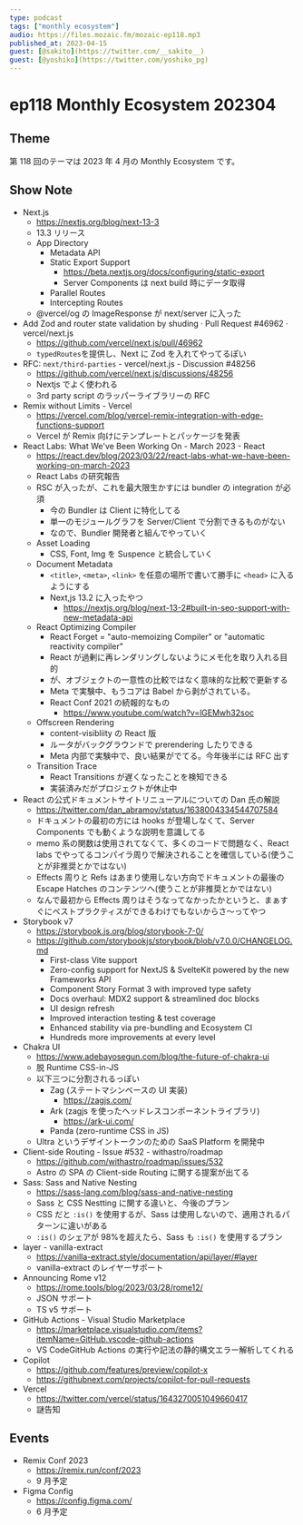 ```yaml
---
type: podcast
tags: ["monthly ecosystem"]
audio: https://files.mozaic.fm/mozaic-ep118.mp3
published_at: 2023-04-15
guest: [@sakito](https://twitter.com/__sakito__)
guest: [@yoshiko](https://twitter.com/yoshiko_pg)
---
```


# ep118 Monthly Ecosystem 202304

## Theme

第 118 回のテーマは 2023 年 4 月の Monthly Ecosystem です。

## Show Note

- Next.js
  - https://nextjs.org/blog/next-13-3
  - 13.3 リリース
  - App Directory
    - Metadata API
    - Static Export Support
      - https://beta.nextjs.org/docs/configuring/static-export
      - Server Components は next build 時にデータ取得
    - Parallel Routes
    - Intercepting Routes
  - @vercel/og の ImageResponse が next/server に入った
- Add Zod and router state validation by shuding · Pull Request #46962 · vercel/next.js
  - https://github.com/vercel/next.js/pull/46962
  - `typedRoutes`を提供し、Next に Zod を入れてやってるぽい
- RFC: `next/third-parties` - vercel/next.js - Discussion #48256
  - https://github.com/vercel/next.js/discussions/48256
  - Nextjs でよく使われる
  - 3rd party script のラッパーライブラリーの RFC
- Remix without Limits - Vercel
  - https://vercel.com/blog/vercel-remix-integration-with-edge-functions-support
  - Vercel が Remix 向けにテンプレートとパッケージを発表
- React Labs: What We've Been Working On - March 2023 - React
  - https://react.dev/blog/2023/03/22/react-labs-what-we-have-been-working-on-march-2023
  - React Labs の研究報告
  - RSC が入ったが、これを最大限生かすには bundler の integration が必須
    - 今の Bundler は Client に特化してる
    - 単一のモジュールグラフを Server/Client で分割できるものがない
    - なので、Bundler 開発者と組んでやっていく
  - Asset Loading
    - CSS, Font, Img を Suspence と統合していく
  - Document Metadata
    - `<title>`, `<meta>`, `<link>` を任意の場所で書いて勝手に `<head>` に入るようにする
    - Next,js 13.2 に入ったやつ
      - https://nextjs.org/blog/next-13-2#built-in-seo-support-with-new-metadata-api
  - React Optimizing Compiler
    - React Forget = "auto-memoizing Compiler" or "automatic reactivity compiler"
    - React が過剰に再レンダリングしないようにメモ化を取り入れる目的
    - が、オブジェクトの一意性の比較ではなく意味的な比較で更新する
    - Meta で実験中、もうコアは Babel から剥がされている。
    - React Conf 2021 の続報的なもの
      - https://www.youtube.com/watch?v=lGEMwh32soc
  - Offscreen Rendering
    - content-visibliity の React 版
    - ルータがバックグラウンドで prerendering したりできる
    - Meta 内部で実験中で、良い結果がでてる。今年後半には RFC 出す
  - Transition Trace
    - React Transitions が遅くなったことを検知できる
    - 実装済みだがプロジェクトが休止中
- React の公式ドキュメントサイトリニューアルについての Dan 氏の解説
  - https://twitter.com/dan_abramov/status/1638004334544707584
  - ドキュメントの最初の方には hooks が登場しなくて、Server Components でも動くような説明を意識してる
  - memo 系の関数は使用されてなくて、多くのコードで問題なく、React labs でやってるコンパイラ周りで解決されることを確信している(使うことが非推奨とかではない)
  - Effects 周りと Refs はあまり使用しない方向でドキュメントの最後の Escape Hatches のコンテンツへ(使うことが非推奨とかではない)
  - なんで最初から Effects 周りはそうなってなかったかというと、まぁすぐにベストプラクティスができるわけでもないからさ〜ってやつ
- Storybook v7
  - https://storybook.js.org/blog/storybook-7-0/
  - https://github.com/storybookjs/storybook/blob/v7.0.0/CHANGELOG.md
    - First-class Vite support
    - Zero-config support for NextJS & SvelteKit powered by the new Frameworks API
    - Component Story Format 3 with improved type safety
    - Docs overhaul: MDX2 support & streamlined doc blocks
    - UI design refresh
    - Improved interaction testing & test coverage
    - Enhanced stability via pre-bundling and Ecosystem CI
    - Hundreds more improvements at every level
- Chakra UI
  - https://www.adebayosegun.com/blog/the-future-of-chakra-ui
  - 脱 Runtime CSS-in-JS
  - 以下三つに分割されるっぽい
    - Zag (ステートマシンベースの UI 実装)
      - https://zagjs.com/
    - Ark (zagjs を使ったヘッドレスコンポーネントライブラリ)
      - https://ark-ui.com/
    - Panda (zero-runtime CSS in JS)
  - Ultra というデザイントークンのための SaaS Platform を開発中
- Client-side Routing - Issue #532 - withastro/roadmap
  - https://github.com/withastro/roadmap/issues/532
  - Astro の SPA の Client-side Routing に関する提案が出てる
- Sass: Sass and Native Nesting
  - https://sass-lang.com/blog/sass-and-native-nesting
  - Sass と CSS Nestting に関する違いと、今後のプラン
  - CSS だと `:is()` を使用するが、Sass は使用しないので、適用されるパターンに違いがある
  - `:is()` のシェアが 98%を超えたら、Sass も `:is()` を使用するプラン
- layer - vanilla-extract
  - https://vanilla-extract.style/documentation/api/layer/#layer
  - vanilla-extract のレイヤーサポート
- Announcing Rome v12
  - https://rome.tools/blog/2023/03/28/rome12/
  - JSON サポート
  - TS v5 サポート
- GitHub Actions - Visual Studio Marketplace
  - https://marketplace.visualstudio.com/items?itemName=GitHub.vscode-github-actions
  - VS CodeGitHub Actions の実行や記法の静的構文エラー解析してくれる
- Copilot
  - https://github.com/features/preview/copilot-x
  - https://githubnext.com/projects/copilot-for-pull-requests
- Vercel
  - https://twitter.com/vercel/status/1643270051049660417
  - 謎告知

## Events

- Remix Conf 2023
  - https://remix.run/conf/2023
  - 9 月予定
- Figma Config
  - https://config.figma.com/
  - 6 月予定
